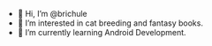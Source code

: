 - 👋 Hi, I’m @brichule
- 👀 I’m interested in cat breeding and fantasy books.
- 🌱 I’m currently learning Android Development.

<!---
- 💞️ I’m looking to collaborate on ...
- 📫 How to reach me ...
--->
<!---
brichule/brichule is a ✨ special ✨ repository because its `README.md` (this file) appears on your GitHub profile.
You can click the Preview link to take a look at your changes.
--->
